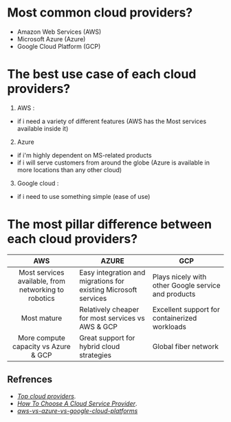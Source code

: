 # Most common cloud providers?
- Amazon Web Services (AWS)
- Microsoft Azure (Azure)
- Google Cloud Platform (GCP)

# The best use case of each cloud providers?
1. AWS :

  - if i need a variety of different features (AWS has the Most services available inside it)

2. Azure

  - if i'm highly dependent on MS-related products
  - if i will serve customers from around the globe (Azure is available in more locations than any other cloud)

3. Google cloud :

  - if i need to use something simple (ease of use)

# The most pillar difference between each cloud providers?
|                          AWS                         | AZURE                                                           | GCP                                                 |
|:----------------------------------------------------:|-----------------------------------------------------------------|-----------------------------------------------------|
| Most services available, from networking to robotics | Easy integration and migrations for existing Microsoft services | Plays nicely with other Google service and products |
| Most mature                                          | Relatively cheaper for most services vs AWS & GCP               | Excellent support for containerized workloads       |
| More compute capacity vs Azure & GCP                 | Great support for hybrid cloud strategies                       | Global fiber network                                |

## Refrences
- [*Top cloud providers*](https://www.c-sharpcorner.com/article/top-10-cloud-service-providers/).
- [*How To Choose A Cloud Service Provider*](https://www.c-sharpcorner.com/article/how-to-choose-a-cloud-service-provider/).
- [*aws-vs-azure-vs-google-cloud-platforms*](https://www.bmc.com/blogs/aws-vs-azure-vs-google-cloud-platforms/)
